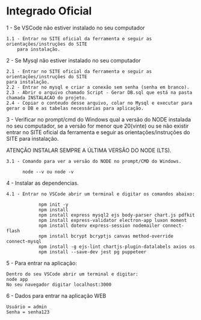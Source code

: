 # Integrado Oficial

1 - Se VSCode não estiver instalado no seu computador

    1.1 - Entrar no SITE oficial da ferramenta e seguir as orientações/instruções do SITE
        para instalação.



2 - Se Mysql não estiver instalado no seu computador

    2.1 - Entrar no SITE oficial da ferramenta e seguir as orientações/instruções do SITE
    para instalação.
    2.2 - Entrar no mysql e criar a conexão sem senha (senha em branco).
    2.3 - Abrir o arquivo chamado Script - Gerar DB.sql que está na pasta chamada INSTALACAO do projeto.
    2.4 - Copiar o conteudo desse arquivo, colar no Mysql e executar para gerar o DB e as tabelas necessárias para aplicação.



3 - Verificar no prompt/cmd do Windows qual a versão do NODE instalada no seu computador, se a versão for menor que 20(vinte) ou se não existir entrar no SITE oficial da ferramenta e seguir as orientações/instruções do SITE para instalação.

ATENÇÃO INSTALAR SEMPRE A ÚLTIMA VERSÃO DO NODE (LTS).

    3.1 - Comando para ver a versão do NODE no prompt/CMD do Windows.

          node --v ou node -v



4 - Instalar as dependencias. 

    4.1 - Entrar no VSCode abrir um terminal e digitar os comandos abaixo:

                npm init -y
                npm install
                npm install express mysql2 ejs body-parser chart.js pdfkit
                npm install express-validator electron-app luxon moment
                npm install dotenv express-session nodemailer connect-flash 
                npm install bcrypt bcryptjs canvas method-override connect-mysql
                npm install -g ejs-lint chartjs-plugin-datalabels axios os
                npm install --save-dev jest pg puppeteer
                          
5 - Para entrar na aplicação:

    Dentro do seu VSCode abrir um terminal e digitar:
    node app
    No seu navegador digitar localhost:3000


6 - Dados para entrar na aplicação WEB

    Usuário = admin
    Senha = senha123
